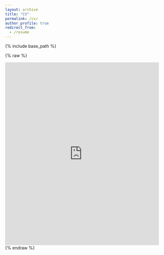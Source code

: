 ```yaml
---
layout: archive
title: "CV"
permalink: /cv/
author_profile: true
redirect_from:
  - /resume
---
```


{% include base_path %}

{% raw %}
<iframe src="http://biwenling.github.io/files/BiwenLing_CV.pdf" 
        width="100%" 
        height="600px" 
        style="border: none;">
    Your browser does not support embedded PDFs. 
    You can download it [here](http://biwenling.github.io/files/BiwenLing_CV.pdf).
</iframe>
{% endraw %}